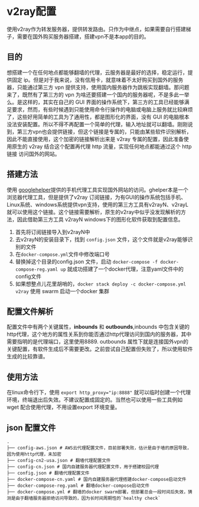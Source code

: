 # v2ray配置
使用v2ray作为转发服务器，提供转发路由。只作为中继点，如果需要自行搭建梯子，需要在国外购买服务器搭建，搭建vpn不是本app的目的。
## 目的
想搭建一个在任何地点都能够翻墙的代理，云服务器是最好的选择，稳定运行，提供固定 ip。但是对于我来说，没有信用卡，就意味着不太好购买到国外的服务器，只能通过第三方 vpn 提供支持，使用国内服务器作为跳板实现翻墙。那问题来了，既然有了第三方的 vpn 为啥还要搭建一个国内的服务器呢，不是多此一举么。是这样的，其实在自己的 GUI 界面的操作系统下，第三方的工具已经能够满足要求，然而，有些时候遇到只能使用命令行操作的电脑或电脑上服务就比较麻烦了，这些好用简单的工具为了通用性，都是图形化的界面，没有 GUI 的电脑根本没法安装配置。所以不得不再配置一个简单的代理，输入地址就可以翻墙。刚刚说到，第三方vpn也会提供链接，但这个链接是专属的，只能由某些软件识别解析，因此不能直接使用，这个加密的链接解析出来是 v2ray 专属的配置，因此准备使用原生的 v2ray 结合这个配置再代理 http 流量，实现任何地点都能通过这个 http 链接 访问国外的网站。
## 搭建方法
使用 [googlehelper](http://googlehelper.net/)提供的手机代理工具实现国外网站的访问。ghelper本是一个浏览器代理工具，但是提供了v2ray 订阅链接，为有GUI的操作系统包括手机、Linux系统、windows系统提供vpn支持，使用的第三方工具有v2rayN、v2rayL就可以使用这个链接。这个链接需要解析，原生的v2ray中似乎没发现解析的方法，因此借助第三方工具 v2rayN windows下的图形化软件获取到配置信息。
1. 首先将订阅链接导入到v2rayN中
2. 去v2rayN的安装目录下，找到 `config.json` 文件，这个文件就是v2ray能够识别的文件
3. 在`docker-compose.yml`文件中修改端口号
4. 替换掉这个目录的config.json 文件，启动 `docker-compose -f docker-compose-reg.yaml up` 就成功搭建了一个docker代理，注意yaml文件中的config文件
5. 如果想整点儿花里胡哨的，`docker stack deploy -c docker-compose.yml v2ray` 使用 swarm 启动一个docker 集群

## 配置文件解析
配置文件中有两个关键属性，**inbounds** 和 **outbounds**,inbounds 中包含关键的http代理，这个地方的属性关系到你能否通过http代理访问到国内的服务器，其中需要指明的是代理端口，这里使用8889. outbounds 属性下就是连接国外vpn的关键配置，有软件生成后不需要更改。之前尝试自己配置但失败了，所以使用软件生成的比较靠谱。

## 使用方法
在linux命令行下，使用 `export http_proxy="ip:8888"` 就可以临时创建一个代理环境，终端退出后失效。不建议配置成固定的。当然也可以使用一些工具例如 wget 配合使用代理，不用设置export 环境变量。

## json 配置文件

```
.
├── config-aws.json # AWS云代理配置文件，目前部署失败，估计是由于墙的原因导致，因为使用http代理，未加密
├── config-cn2-usa.json # 翻墙代理配置文件
├── config-cn.json # 国内自建服务器代理配置文件，用于搭建校园代理
├── config.json # 翻墙代理配置文件
├── docker-compose-cn.yaml # 国内自建服务器代理搭建docker-compose启动文件
├── docker-compose-reg.yaml # 翻墙docker-compose启动文件
├── docker-compose.yml # 翻墙的docker swarm部署，但部署总会一段时间后失效，猜测是由于翻墙服务器拒绝访问导致的，因为长时间周期性的`healthy check`
```